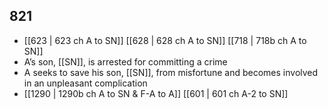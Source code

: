 ## 821
- [[623 | 623 ch A to SN]] [[628 | 628 ch A to SN]] [[718 | 718b ch A to SN]] 
- A’s son, [[SN]], is arrested for committing a crime
- A seeks to save his son, [[SN]], from misfortune and becomes involved in an unpleasant complication
- [[1290 | 1290b ch A to SN &amp; F-A to A]] [[601 | 601 ch A-2 to SN]] 

